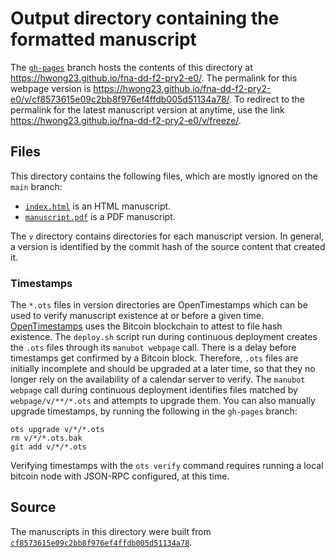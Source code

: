 # Output directory containing the formatted manuscript

The [`gh-pages`](https://github.com/hwong23/fna-dd-f2-pry2-e0/tree/gh-pages) branch hosts the contents of this directory at <https://hwong23.github.io/fna-dd-f2-pry2-e0/>.
The permalink for this webpage version is <https://hwong23.github.io/fna-dd-f2-pry2-e0/v/cf8573615e09c2bb8f976ef4ffdb005d51134a78/>.
To redirect to the permalink for the latest manuscript version at anytime, use the link <https://hwong23.github.io/fna-dd-f2-pry2-e0/v/freeze/>.

## Files

This directory contains the following files, which are mostly ignored on the `main` branch:

+ [`index.html`](index.html) is an HTML manuscript.
+ [`manuscript.pdf`](manuscript.pdf) is a PDF manuscript.

The `v` directory contains directories for each manuscript version.
In general, a version is identified by the commit hash of the source content that created it.

### Timestamps

The `*.ots` files in version directories are OpenTimestamps which can be used to verify manuscript existence at or before a given time.
[OpenTimestamps](https://opentimestamps.org/) uses the Bitcoin blockchain to attest to file hash existence.
The `deploy.sh` script run during continuous deployment creates the `.ots` files through its `manubot webpage` call.
There is a delay before timestamps get confirmed by a Bitcoin block.
Therefore, `.ots` files are initially incomplete and should be upgraded at a later time, so that they no longer rely on the availability of a calendar server to verify.
The `manubot webpage` call during continuous deployment identifies files matched by `webpage/v/**/*.ots` and attempts to upgrade them.
You can also manually upgrade timestamps, by running the following in the `gh-pages` branch:

```shell
ots upgrade v/*/*.ots
rm v/*/*.ots.bak
git add v/*/*.ots
```

Verifying timestamps with the `ots verify` command requires running a local bitcoin node with JSON-RPC configured, at this time.

## Source

The manuscripts in this directory were built from
[`cf8573615e09c2bb8f976ef4ffdb005d51134a78`](https://github.com/hwong23/fna-dd-f2-pry2-e0/commit/cf8573615e09c2bb8f976ef4ffdb005d51134a78).
